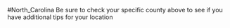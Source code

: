 #North_Carolina
 Be sure to check your specific county above to see if you have additional tips for your location